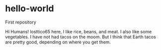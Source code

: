 # hello-world
First repository

Hi Humans!
losttico65 here, I like rice, beans, and meat.  I also like some vegetables.
I have not had tacos on the moom.  But I think that Earth tacos are pretty good, depending on where you get them.

